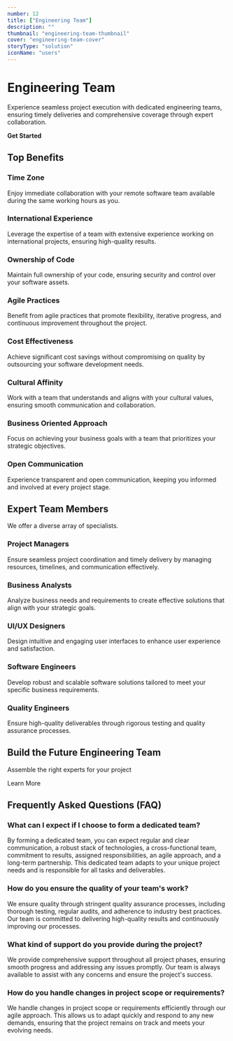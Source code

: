 ```yaml
---
number: 12
title: ["Engineering Team"]
description: ""
thumbnail: "engineering-team-thumbnail"
cover: "engineering-team-cover"
storyType: "solution"
iconName: "users"
---
```


# Engineering Team

Experience seamless project execution with dedicated engineering teams, ensuring timely deliveries and comprehensive coverage through expert collaboration.

**Get Started**

## Top Benefits

### Time Zone

Enjoy immediate collaboration with your remote software team available during the same working hours as you.

### International Experience

Leverage the expertise of a team with extensive experience working on international projects, ensuring high-quality results.

### Ownership of Code

Maintain full ownership of your code, ensuring security and control over your software assets.

### Agile Practices

Benefit from agile practices that promote flexibility, iterative progress, and continuous improvement throughout the project.

### Cost Effectiveness

Achieve significant cost savings without compromising on quality by outsourcing your software development needs.

### Cultural Affinity

Work with a team that understands and aligns with your cultural values, ensuring smooth communication and collaboration.

### Business Oriented Approach

Focus on achieving your business goals with a team that prioritizes your strategic objectives.

### Open Communication

Experience transparent and open communication, keeping you informed and involved at every project stage.

## Expert Team Members

We offer a diverse array of specialists.

### Project Managers

Ensure seamless project coordination and timely delivery by managing resources, timelines, and communication effectively.

### Business Analysts

Analyze business needs and requirements to create effective solutions that align with your strategic goals.

### UI/UX Designers

Design intuitive and engaging user interfaces to enhance user experience and satisfaction.

### Software Engineers

Develop robust and scalable software solutions tailored to meet your specific business requirements.

### Quality Engineers

Ensure high-quality deliverables through rigorous testing and quality assurance processes.

## Build the Future Engineering Team

Assemble the right experts for your project

Learn More

## Frequently Asked Questions (FAQ)

### What can I expect if I choose to form a dedicated team?

By forming a dedicated team, you can expect regular and clear communication, a robust stack of technologies, a cross-functional team, commitment to results, assigned responsibilities, an agile approach, and a long-term partnership. This dedicated team adapts to your unique project needs and is responsible for all tasks and deliverables.

### How do you ensure the quality of your team's work?

We ensure quality through stringent quality assurance processes, including thorough testing, regular audits, and adherence to industry best practices. Our team is committed to delivering high-quality results and continuously improving our processes.

### What kind of support do you provide during the project?

We provide comprehensive support throughout all project phases, ensuring smooth progress and addressing any issues promptly. Our team is always available to assist with any concerns and ensure the project's success.

### How do you handle changes in project scope or requirements?

We handle changes in project scope or requirements efficiently through our agile approach. This allows us to adapt quickly and respond to any new demands, ensuring that the project remains on track and meets your evolving needs.
